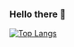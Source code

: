 ### Hello there 👋

<!--
**abdulmalik29/abdulmalik29** is a ✨ _special_ ✨ repository because its `README.md` (this file) appears on your GitHub profile.

Here are some ideas to get you started:

- 🔭 I’m currently working on ...
- 🌱 I’m currently learning ...
- 👯 I’m looking to collaborate on ...
- 🤔 I’m looking for help with ...
- 💬 Ask me about ...
- 📫 How to reach me: ...
- 😄 Pronouns: ...
- ⚡ Fun fact: ...

&exclude_repo=stendhal_S1Team20
-->
[![Top Langs](https://github-readme-stats.vercel.app/api/top-langs/?username=abdulmalik29&langs_count=10&layout=compact&langs_count=12&theme=radical)](https://github.com/anuraghazra/github-readme-stats)



<div data-iframe-width="150" data-iframe-height="270" data-share-badge-id="350ecf45-9463-4c37-ac76-9f06fcc93019" data-share-badge-host="https://www.credly.com"></div><script type="text/javascript" async src="//cdn.credly.com/assets/utilities/embed.js"></script>
